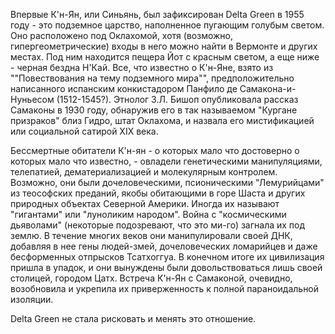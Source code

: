 Впервые К'н-Ян, или Синьянь, был зафиксирован Delta Green в 1955 году - это подземное царство, наполненное пугающим голубым светом. Оно расположено под Оклахомой, хотя (возможно, гипергеометрические) входы в него можно найти в Вермонте и других местах. Под ним находится пещера Йот с красным светом, а еще ниже - черная бездна Н'Кай. Все, что известно о К'н-Яне, взято из ""Повествования на тему подземного мира"", предположительно написанного испанским конкистадором Панфило де Самакона-и-Нуньесом (1512-1545?). Этнолог З.Л. Бишоп опубликовала рассказ Cамаконы в 1930 году, обнаружив его в так называемом "Кургане призраков" близ Гидро, штат Оклахома, и назвала его мистификацией или социальной сатирой XIX века.

Бессмертные обитатели К'н-ян - о которых мало что достоверно о которых мало что известно, - овладели генетическими манипуляциями, телепатией, дематериализацией и молекулярным контролем. Возможно, они были дочеловеческими, псионическими "Лемурийцами" из теософских преданий, якобы обитающими в горе Шаста и других природных объектах Северной Америки. 
Иногда их называют "гигантами" или "луноликим народом". Война с "космическими дьяволами" (некоторые подозревают, что это ми-го) загнала их под землю. В течение многих веков они манипулировали своей ДНК, добавляя в нее гены людей-змей, дочеловеческих ломарийцев и даже бесформенных отпрысков Тсатхоггуа. В конечном итоге их цивилизация пришла в упадок, и они вынуждены были довольствоваться лишь своей столицей, городом Цатх. Встреча К'н-Ян с Cамаконой, очевидно, возобновила и укрепила их приверженность к полной параноидальной изоляции.

Delta Green не стала рисковать и менять это отношение.